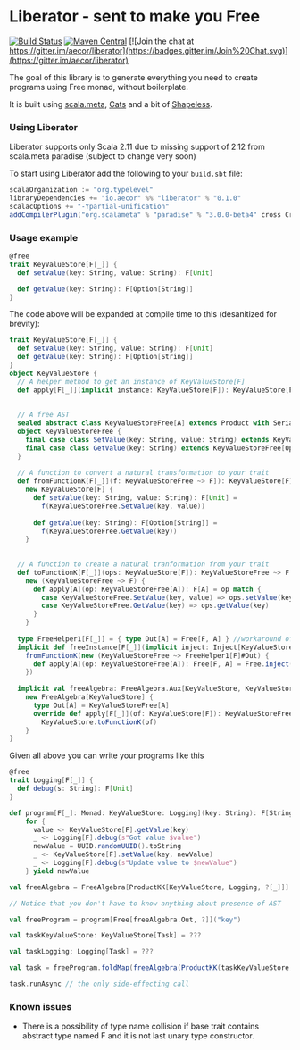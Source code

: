 # Liberator - sent to make you Free

[![Build Status](https://img.shields.io/travis/aecor/liberator/master.svg)](https://travis-ci.org/aecor/liberator)
[![Maven Central](https://img.shields.io/maven-central/v/io.aecor/liberator_2.11.svg)](https://github.com/aecor/liberator)
[![Join the chat at https://gitter.im/aecor/liberator](https://badges.gitter.im/Join%20Chat.svg)](https://gitter.im/aecor/liberator)

The goal of this library is to generate everything you need to create programs using Free monad, without boilerplate.

It is built using [scala.meta](http://scalameta.org), [Cats](https://github.com/typelevel/cats) and a bit of [Shapeless](https://github.com/milessabin/shapeless).

### Using Liberator

Liberator supports only Scala 2.11 due to missing support of 2.12 from scala.meta paradise (subject to change very soon)

To start using Liberator add the following to your `build.sbt` file:

```scala
scalaOrganization := "org.typelevel"
libraryDependencies += "io.aecor" %% "liberator" % "0.1.0"
scalacOptions += "-Ypartial-unification"
addCompilerPlugin("org.scalameta" % "paradise" % "3.0.0-beta4" cross CrossVersion.full)
```

### Usage example

```scala
@free
trait KeyValueStore[F[_]] {
  def setValue(key: String, value: String): F[Unit]

  def getValue(key: String): F[Option[String]]
}
```

The code above will be expanded at compile time to this (desanitized for brevity):
```scala
trait KeyValueStore[F[_]] {
  def setValue(key: String, value: String): F[Unit]
  def getValue(key: String): F[Option[String]]
}
object KeyValueStore {
  // A helper method to get an instance of KeyValueStore[F]
  def apply[F[_]](implicit instance: KeyValueStore[F]): KeyValueStore[F] = instance
  
  
  // A free AST
  sealed abstract class KeyValueStoreFree[A] extends Product with Serializable
  object KeyValueStoreFree {
    final case class SetValue(key: String, value: String) extends KeyValueStoreFree[Unit]
    final case class GetValue(key: String) extends KeyValueStoreFree[Option[String]]
  }
  
  // A function to convert a natural transformation to your trait
  def fromFunctionK[F[_]](f: KeyValueStoreFree ~> F]): KeyValueStore[F] = 
    new KeyValueStore[F] {
      def setValue(key: String, value: String): F[Unit] = 
        f(KeyValueStoreFree.SetValue(key, value))
        
      def getValue(key: String): F[Option[String]] = 
        f(KeyValueStoreFree.GetValue(key))
    }
    
    
  // A function to create a natural tranformation from your trait
  def toFunctionK[F[_]](ops: KeyValueStore[F]): KeyValueStoreFree ~> F = 
    new (KeyValueStoreFree ~> F) {
      def apply[A](op: KeyValueStoreFree[A]): F[A] = op match {
        case KeyValueStoreFree.SetValue(key, value) => ops.setValue(key, value)
        case KeyValueStoreFree.GetValue(key) => ops.getValue(key)
      }
    }
    
  type FreeHelper1[F[_]] = { type Out[A] = Free[F, A] } //workaround of a bug in scala.meta
  implicit def freeInstance[F[_]](implicit inject: Inject[KeyValueStoreFree, F]): KeyValueStore[FreeHelper1[F]#Out] = 
    fromFunctionK(new (KeyValueStoreFree ~> FreeHelper1[F]#Out) { 
      def apply[A](op: KeyValueStoreFree[A]): Free[F, A] = Free.inject(op) 
    })
    
  implicit val freeAlgebra: FreeAlgebra.Aux[KeyValueStore, KeyValueStoreFree] = 
    new FreeAlgebra[KeyValueStore] {
      type Out[A] = KeyValueStoreFree[A]
      override def apply[F[_]](of: KeyValueStore[F]): KeyValueStoreFree ~> F = 
        KeyValueStore.toFunctionK(of)
    }
}

```

Given all above you can write your programs like this

```scala
@free
trait Logging[F[_]] {
  def debug(s: String): F[Unit]
}

def program[F[_]: Monad: KeyValueStore: Logging](key: String): F[String] =
    for {
      value <- KeyValueStore[F].getValue(key)
      _ <- Logging[F].debug(s"Got value $value")
      newValue = UUID.randomUUID().toString
      _ <- KeyValueStore[F].setValue(key, newValue)
      _ <- Logging[F].debug(s"Update value to $newValue")
    } yield newValue    

val freeAlgebra = FreeAlgebra[ProductKK[KeyValueStore, Logging, ?[_]]]

// Notice that you don't have to know anything about presence of AST

val freeProgram = program[Free[freeAlgebra.Out, ?]]("key")

val taskKeyValueStore: KeyValueStore[Task] = ???

val taskLogging: Logging[Task] = ???

val task = freeProgram.foldMap(freeAlgebra(ProductKK(taskKeyValueStore, taskLogging)))

task.runAsync // the only side-effecting call
```

### Known issues
- There is a possibility of type name collision if base trait contains abstract type named F and it is not last unary type constructor.
